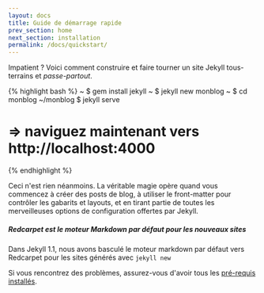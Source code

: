 ```yaml
---
layout: docs
title: Guide de démarrage rapide
prev_section: home
next_section: installation
permalink: /docs/quickstart/
---
```


Impatient ?  Voici comment construire et faire tourner un site Jekyll tous-terrains et *passe-partout*.

{% highlight bash %}
~ $ gem install jekyll
~ $ jekyll new monblog
~ $ cd monblog
~/monblog $ jekyll serve
# => naviguez maintenant vers http://localhost:4000
{% endhighlight %}

Ceci n'est rien néanmoins. La véritable magie opère quand vous commencez à créer des posts de blog, à utiliser le front-matter pour contrôler les gabarits et layouts, et en tirant partie de toutes les merveilleuses options de configuration offertes par Jekyll.

<div class="note info">
  <h5>Redcarpet est le moteur Markdown par défaut pour les nouveaux sites</h5>
  <p>Dans Jekyll 1.1, nous avons basculé le moteur markdown par défaut vers Redcarpet pour les sites générés avec <code>jekyll new</code></p>
</div>

Si vous rencontrez des problèmes, assurez-vous d'avoir tous les [pré-requis 
installés][Installation].

[Installation]: /docs/installation/
